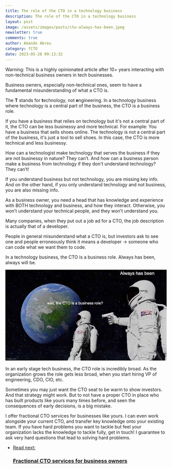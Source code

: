 ```yaml
---
title: The role of the CTO in a technology business
description: The role of the CTO in a technology business
layout: post
image: /assets/images/posts/cto-always-has-been.jpeg
newsletter: true
comments: true
author: Amando Abreu
category: fCTO
date: 2023-05-28 09:13:32
---
```

Warning: This is a highly opinionated article after 10+ years interacting with non-technical business owners in tech businesses.


Business owners, especially non-technical ones, seem to have a fundamental misunderstanding of what a CTO is.

The **T** stands for **t**echnology, not **e**ngineering. In a technology business where technology is a central part of the business, the CTO is a business role.

If you have a business that relies on technology but it's not a central part of it, the CTO can be less businessy and more technical. For example: You have a business that sells shoes online. The technology is not a central part of the business, it's just a tool to sell shoes. In this case, the CTO is more technical and less businessy.

How can a technologist make technology that serves the business if they are not businessy in nature? They can’t. And how can a business person make a business from technology if they don't understand technology? They can’t!

If you understand business but not technology, you are missing key info. And on the other hand, if you only understand technology and not business, you are also missing info.

As a business owner, you need a head that has knowledge and experience with BOTH technology and business, and how they interact. Otherwise, you won’t understand your technical people, and they won’t understand you.

Many companies, when they put out a job ad for a CTO, the job description is actually that of a developer.

People in general misunderstand what a CTO is, but investors ask to see one and people erroneously think it means a developer -> someone who can code what we want them to code.

In a technology business, the CTO is a business role. Always has been, always will be.

![ff](/assets/images/posts/cto-always-has-been.jpeg)

In an early stage tech business, the CTO role is incredibly broad. As the organization grows the role gets less broad, when you start hiring VP of engineering, CDO, CIO, etc.

Sometimes you may just want the CTO seat to be warm to show investors. And that strategy might work. But to not have a proper CTO in place who has built products like yours many times before, and seen the consequences of early decisions, is a big mistake.

I offer fractional CTO services for businesses like yours. I can even work alongside your current CTO, and transfer key knowledge onto your existing team. If you have hard problems you want to tackle but feel your organization lacks the knowledge to tackle fully, get in touch! I guarantee to ask very hard questions that lead to solving hard problems.

<ul class="listing">
    <li class="listing__li">
        <a class="listing__link block" href="/fractional-cto/">
            <div class="listing__item">
                <div class="listing__type">Read next:</div>
                <h3 class="listing__title">Fractional CTO services for business owners</h3>
            </div>
        </a>
    </li>
</ul>
